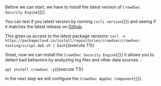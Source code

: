 Before we can start, we have to install the latest version of `CrowdSec Security Engine`{{}}.

You can test if you latest version by running `cscli version`{{}} and seeing if it matches the latest release on [Github](https://github.com/crowdsecurity/crowdsec/releases).

This gives us access to the latest package versions:
`curl -s https://packagecloud.io/install/repositories/crowdsec/crowdsec-testing/script.deb.sh | bash`{{execute T1}}

Great, now we can install the `CrowdSec Security Engine`{{}} it allows you to detect bad behaviors by analyzing log files and other data sources.
:

`apt install crowdsec -y`{{execute T1}}

In the next step we will configure the `CrowdSec AppSec Component`{{}}.
